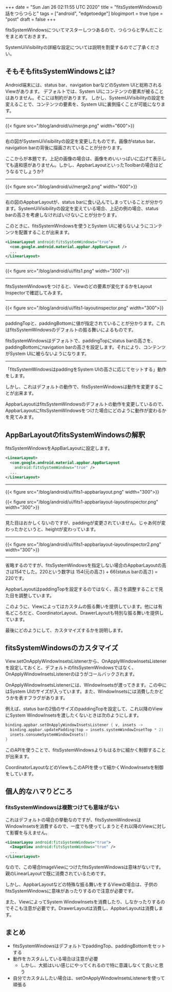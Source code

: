 +++
date = "Sun Jan 26 02:11:55 UTC 2020"
title = "fitsSystemWindowsの話をつらつらと"
tags = ["android", "edgetoedge"]
blogimport = true
type = "post"
draft = false
+++

fitsSystemWindowsについてマスターしつつあるので、つらつらと学んだことをまとめておきます。

SystemUiVisibilityの詳細な設定については説明を割愛するのでご了承ください。

## そもそもfitsSystemWindowsとは?

Android端末には、status bar、navigation barなどのSystem UIと総称されるViewがあります。
デフォルトでは、System UIにコンテンツの要素が被ることはありません。そこには制約があります。
しかし、SystemUiVisibilityの設定を変えることで、コンテンツの要素を、System UIに裏側描くことが可能になります。

---

{{< figure src="/blog/android/ui/merge.png" width="600">}}

---

右の図がSystemUiVisibilityの設定を変更したものです。画像がstatus bar、navigation barの背後に描画されていることが分かります。

ここからが本題です。上記の画像の場合は、画像をめいいっぱいに広げて表示しても違和感がありません。しかし、AppbarLayoutといったToolbarの場合はどうなるでしょうか?

---

{{< figure src="/blog/android/ui/merge2.png" width="600">}}

---

右の図のAppbarLayoutが、status barに食い込んでしまっていることが分かります。SystemUiVisibilityの設定を変えている場合、上記の例の場合、status barの高さを考慮しなければいけないことが分かります。

このときに、fitsSystemWindowsを使うとSystem UIに被らないようにコンテンツを配置することが出来ます。

```xml
<LinearLayout android:fitsSystemWindows="true">
  <com.google.android.material.appbar.AppBarLayout />
  ...
</LinearLayout>
```

---

{{< figure src="/blog/android/ui/fits1.png" width="300">}}

---

fitsSystemWindowsをつけると、Viewのどの要素が変化するかをLayout Inspectorで確認してみます。

---

{{< figure src="/blog/android/ui/fits1-layoutinspector.png" width="300">}}

---

paddingTopと、paddingBottomに値が指定されていることが分かります。これはfitsSystemWindowsのデフォルトの振る舞いによるものです。

fitsSystemWindowsはデフォルトで、paddingTopにstatus barの高さを、paddingBottomにnavigation barの高さを設定します。それにより、コンテンツがSystem UIに被らないようになります。

---

「fitsSystemWindowsはpaddingをSystem UIの高さに応じてセットする」動作をします。

しかし、これはデフォルトの動作で、fitsSystemWindowsは動作を変更することが出来ます。

AppbarLayoutはfitsSystemWindowsのデフォルトの動作を変更しているので、AppbarLayoutにfitsSystemWindowsをつけた場合にどのように動作が変わるかを見てみます。

## AppBarLayoutのfitsSystemWindowsの解釈

fitsSystemWindowsをAppBarLayoutに設定します。

```xml
<LinearLayout>
  <com.google.android.material.appbar.AppBarLayout
    android:fitsSystemWindows="true" />
  ...
</LinearLayout>
```

---

{{< figure src="/blog/android/ui/fits1-appbarlayout.png" width="300">}}

{{< figure src="/blog/android/ui/fits1-appbarlayout-layoutinspector.png" width="300">}}

---

見た目はおかしくないのですが、paddingが変更されていません。じゃあ何が変わったかというと、heightが変わっています。

---

{{< figure src="/blog/android/ui/fits1-appbarlayout-layoutinspector2.png" width="300">}}

---

省略するのですが、fitsSystemWindowsを指定しない場合のAppbarLayoutの高さは154でした。220という数字は 154(元の高さ) + 66(status barの高さ) = 220です。

AppbarLayoutはpaddingTopを設定するのではなく、高さを調整することで見た目を調整しています。

このように、Viewによってはカスタムの振る舞いを提供しています。他には有名どころだと、CoordinatorLayout、DrawerLayoutも特別な振る舞いを提供しています。

最後にどのようにして、カスタマイズするかを説明します。

## fitsSystemWindowsのカスタマイズ

View.setOnApplyWindowInsetsListenerから、OnApplyWindowInsetsListenerを設定しておくと、デフォルトのfitsSystemWindowsではなく、OnApplyWindowInsetsListenerのほうがコールバックされます。

OnApplyWindowInsetsListenerには、WindowInsetsが渡ってきます。この中にはSystem UIのサイズが入っています。また、WindowInsetsには消費したかどうかを表すフラグがあります。

例えば、status barの2倍のサイズのpaddingTopを設定して、これ以降のViewにSystem WindowInsetsを渡したくないときは次のようにします。

```kotlin
binding.appbar.setOnApplyWindowInsetsListener { v, insets ->
  binding.appbar.updatePadding(top = insets.systemWindowInsetTop * 2)
  insets.consumeSystemWindowInsets()
}
```

このAPIを使うことで、fitsSystemWindowsよりもはるかに細かく制御することが出来ます。

CoordinatorLayoutなどのViewもこのAPIを使って細かくWindowInsetsを制御をしています。

## 個人的なハマりどころ

### fitsSystemWindowsは複数つけても意味がない

これはデフォルトの場合の挙動なのですが、fitsSystemWindowsはWindowInsetsを消費するので、一度でも使ってしまうとそれ以降のViewに対して影響を与えません。

```xml
<LinearLayou android:fitsSystemWindows="true">
  <ImageView android:fitsSystemWindows="true" />
  ...
</LinearLayout>
```

なので、この場合ImageViewにつけたfitsSystemWindowsは意味がないです。親のLinearLayoutで既に消費されているためです。

しかし、AppbarLayoutなどの特殊な振る舞いをするViewの場合は、子供のfitsSystemWindowsに意味があったりするので注意が必要です。

また、ViewによってSystem WindowInsetsを消費したり、しなかったりするのでそこも注意が必要です。DrawerLayoutは消費し、AppbarLayoutは消費します。


## まとめ

- fitsSystemWindowsはデフォルトでpaddingTop、paddingBottomをセットする
- 動作をカスタムしている場合は注意が必要
  - しかし、大抵はいい感じにやってくれるので特に意識しなくて良いと思う
- 自分でカスタムしたい場合は、setOnApplyWindowInsetsListenerを使って頑張る

